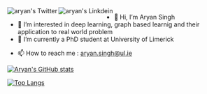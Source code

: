 <a href="https://twitter.com/aryan_solo">
  <img align="left" alt="aryan's Twitter" src="https://img.shields.io/badge/Twitter-1DA1F2?style=for-the-badge&logo=twitter&logoColor=white" />
</a>
<a href="https://www.linkedin.com/in/aryan-singh-902115156/">
  <img align="left" alt="aryan's Linkdein" src="https://img.shields.io/badge/LinkedIn-0077B5?style=for-the-badge&logo=linkedin&logoColor=white" />
</a>



<!-- ![visitors](https://visitor-badge.laobi.icu/badge?page_id=aryan-at-ul.aryan-at-ul)
[![GitHub followers](https://img.shields.io/github/followers/aryan-at-ul.svg?style=social&label=Follow)](https://github.com/aryan-at-ul?tab=followers) -->

- 👋 Hi, I’m Aryan Singh
- 👀 I’m interested in deep learning, graph based learnig and their application to real world problem
- 🌱 I’m currently a PhD student at University of Limerick
<!-- - 💞️ Contact me about anything, im higly available ! -->
- 📫 How to reach me : aryan.singh@ul.ie  

[![Aryan's GitHub stats](https://github-readme-stats.vercel.app/api?username=aryan-at-ul&show_icons=true&theme=highcontrast&count_private=true&&hide=prs,contribs)](https://github.com/anuraghazra/github-readme-stats)

[![Top Langs](https://github-readme-stats.vercel.app/api/top-langs/?username=aryan-at-ul&layout=compact)](https://github.com/anuraghazra/github-readme-stats)

<!---
aryan-at-ul/aryan-at-ul is a ✨ special ✨ repository because its `README.md` (this file) appears on your GitHub profile.
You can click the Preview link to take a look at your changes.
--->
